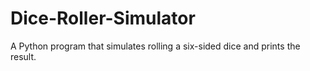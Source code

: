 # Dice-Roller-Simulator
A Python program that simulates rolling a six-sided dice and prints the result.
